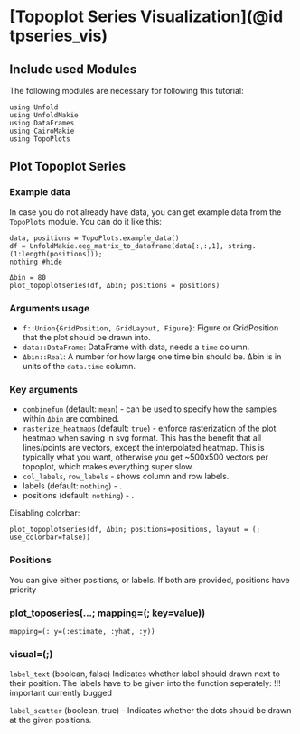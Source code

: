 # [Topoplot Series Visualization](@id tpseries_vis)


## Include used Modules
The following modules are necessary for following this tutorial:
```@example main
using Unfold
using UnfoldMakie
using DataFrames
using CairoMakie
using TopoPlots
```
## Plot Topoplot Series

### Example data

In case you do not already have data, you can get example data from the `TopoPlots` module. 
You can do it like this:
```@example main
data, positions = TopoPlots.example_data()
df = UnfoldMakie.eeg_matrix_to_dataframe(data[:,:,1], string.(1:length(positions)));
nothing #hide
```

```@example main
Δbin = 80
plot_topoplotseries(df, Δbin; positions = positions)
```
### Arguments usage

- `f::Union{GridPosition, GridLayout, Figure}`: Figure or GridPosition that the plot should be drawn into.
- `data::DataFrame`: DataFrame with data, needs a `time` column.
- `Δbin::Real`: A number for how large one time bin should be. Δbin is in units of the `data.time` column.

### Key arguments
- `combinefun` (default: `mean`) - can be used to specify how the samples within `Δbin` are combined.
- `rasterize_heatmaps` (default: `true`) - enforce rasterization of the plot heatmap when saving in svg format.
    This has the benefit that all lines/points are vectors, except the interpolated heatmap. 
    This is typically what you want, otherwise you get ~500x500 vectors per topoplot, which makes everything super slow.
- `col_labels`, `row_labels` - shows column and row labels. 
- labels (default: `nothing`) - .
- positions (default: `nothing`) - .

Disabling colorbar:

```@example main
plot_topoplotseries(df, Δbin; positions=positions, layout = (; use_colorbar=false))
```

### Positions
You can give either positions, or labels. If both are provided, positions have priority


### plot_toposeries(...; mapping=(; key=value))
`mapping=(: y=(:estimate, :yhat, :y))`


### visual=(;)
`label_text` (boolean, false) Indicates whether label should drawn next to their position.
The labels have to be given into the function seperately:
!!! important
    currently bugged

`label_scatter` (boolean, true) - Indicates whether the dots should be drawn at the given positions.

